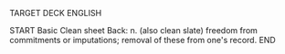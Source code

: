 TARGET DECK
ENGLISH

START
Basic
Clean sheet
Back: n. (also clean slate) freedom from commitments or imputations; removal of these from one's record.
END
